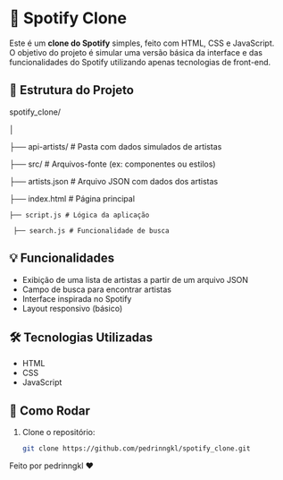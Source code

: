 # 🎵 Spotify Clone

Este é um **clone do Spotify** simples, feito com HTML, CSS e JavaScript.  
O objetivo do projeto é simular uma versão básica da interface e das funcionalidades do Spotify utilizando apenas tecnologias de front-end.

## 📁 Estrutura do Projeto

spotify_clone/ 

│ 

├── api-artists/ # Pasta com dados simulados de artistas 

 ├── src/ # Arquivos-fonte (ex: componentes ou estilos) 

  ├── artists.json # Arquivo JSON com dados dos artistas 
   
   ├── index.html # Página principal 
     
    ├── script.js # Lógica da aplicação 

     ├── search.js # Funcionalidade de busca 


## 💡 Funcionalidades

- Exibição de uma lista de artistas a partir de um arquivo JSON  
- Campo de busca para encontrar artistas  
- Interface inspirada no Spotify  
- Layout responsivo (básico)

## 🛠️ Tecnologias Utilizadas

- HTML  
- CSS  
- JavaScript

## 🚀 Como Rodar

1. Clone o repositório:
   ```bash
   git clone https://github.com/pedrinngkl/spotify_clone.git

Feito por pedrinngkl ❤
